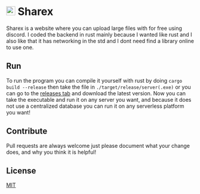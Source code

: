 # <img src="https://github.com/AMTitan/Sharex/raw/master/www/image/favicon/sharex.png" width="24px" alt="Logo"> Sharex
Sharex is a website where you can upload large files with for free using discord. I coded the backend in rust mainly because I wanted like rust and I also like that it has networking in the std and I dont need find a library online to use one.

## Run
To run the program you can compile it yourself with rust by doing `cargo build --release` then take the file in `./target/release/server(.exe)` or you can go to the [releases tab](https://github.com/AMTitan/Sharex/releases/latest) and download the latest version. Now you can take the executable and run it on any server you want, and because it does not use a centralized database you can run it on any serverless platform you want!

## Contribute
Pull requests are always welcome just please document what your change does, and why you think it is helpful!

## License
[MIT](https://choosealicense.com/licenses/mit/)
